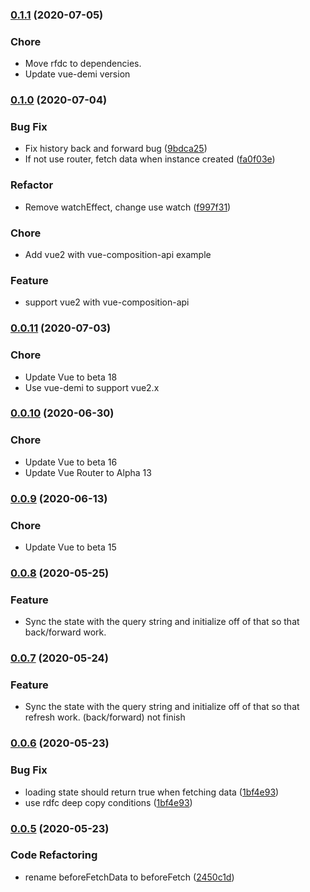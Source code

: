 ### [0.1.1](https://github.com/runkids/vue-condition-watcher/releases/tag/0.1.1) (2020-07-05)
### Chore
  * Move rfdc to dependencies.
  * Update vue-demi version

### [0.1.0](https://github.com/runkids/vue-condition-watcher/releases/tag/0.1.0) (2020-07-04)

### Bug Fix
  * Fix history back and forward bug ([9bdca25](https://github.com/runkids/vue-condition-watcher/commit/f997f3117e8ff848905f547f5c063e3319c3ae6f))
  * If not use router, fetch data when instance created ([fa0f03e](https://github.com/runkids/vue-condition-watcher/commit/0f7dababcf1dd3255e216e758230012deb50907d))
### Refactor
  * Remove watchEffect, change use watch ([f997f31](https://github.com/runkids/vue-condition-watcher/commit/fa0f03e51340e0d10de97bdc400edf115728cbc6))
### Chore
  * Add vue2 with vue-composition-api example
### Feature
  * support vue2 with vue-composition-api

### [0.0.11](https://github.com/runkids/vue-condition-watcher/releases/tag/0.0.10) (2020-07-03)

### Chore
  * Update Vue to beta 18
  * Use vue-demi to support vue2.x

### [0.0.10](https://github.com/runkids/vue-condition-watcher/releases/tag/0.0.10) (2020-06-30)

### Chore
  * Update Vue to beta 16
  * Update Vue Router to Alpha 13

### [0.0.9](https://github.com/runkids/vue-condition-watcher/releases/tag/0.0.9) (2020-06-13)

### Chore
  * Update Vue to beta 15

### [0.0.8](https://github.com/runkids/vue-condition-watcher/releases/tag/0.0.8) (2020-05-25)

### Feature
  * Sync the state with the query string and initialize off of that so that back/forward work.

### [0.0.7](https://github.com/runkids/vue-condition-watcher/releases/tag/0.0.7) (2020-05-24)

### Feature
  * Sync the state with the query string and initialize off of that so that refresh work.
(back/forward) not finish

### [0.0.6](https://github.com/runkids/vue-condition-watcher/releases/tag/0.0.6) (2020-05-23)

### Bug Fix
  * loading state should return true when fetching data ([1bf4e93](https://github.com/runkids/vue-condition-watcher/commit/1bf4e93b4ca6450bd4d4db1c389323260ec2b6ea))
  * use rdfc deep copy conditions ([1bf4e93](https://github.com/runkids/vue-condition-watcher/commit/1bf4e93b4ca6450bd4d4db1c389323260ec2b6ea))

### [0.0.5](https://github.com/runkids/vue-condition-watcher/releases/tag/0.0.5) (2020-05-23)

### Code Refactoring
  * rename beforeFetchData to beforeFetch ([2450c1d](https://github.com/runkids/vue-condition-watcher/commit/2450c1d0a7faacb9e2408e5aebf4b277eefdaa20))